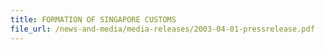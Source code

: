 ```yaml
---
title: FORMATION OF SINGAPORE CUSTOMS
file_url: /news-and-media/media-releases/2003-04-01-pressrelease.pdf
---
```

